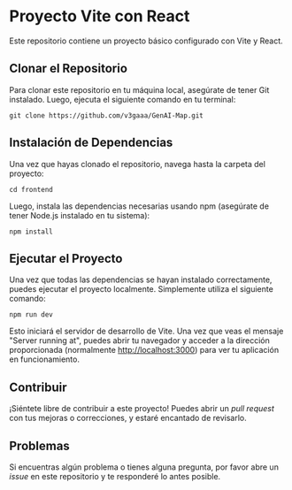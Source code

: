 # Proyecto Vite con React

Este repositorio contiene un proyecto básico configurado con Vite y React.

## Clonar el Repositorio

Para clonar este repositorio en tu máquina local, asegúrate de tener Git instalado. Luego, ejecuta el siguiente comando en tu terminal:

```
git clone https://github.com/v3gaaa/GenAI-Map.git
```

## Instalación de Dependencias

Una vez que hayas clonado el repositorio, navega hasta la carpeta del proyecto:

```
cd frontend
```

Luego, instala las dependencias necesarias usando npm (asegúrate de tener Node.js instalado en tu sistema):

```
npm install
```

## Ejecutar el Proyecto

Una vez que todas las dependencias se hayan instalado correctamente, puedes ejecutar el proyecto localmente. Simplemente utiliza el siguiente comando:

```
npm run dev
```

Esto iniciará el servidor de desarrollo de Vite. Una vez que veas el mensaje "Server running at", puedes abrir tu navegador y acceder a la dirección proporcionada (normalmente [http://localhost:3000](http://localhost:3000)) para ver tu aplicación en funcionamiento.

## Contribuir

¡Siéntete libre de contribuir a este proyecto! Puedes abrir un *pull request* con tus mejoras o correcciones, y estaré encantado de revisarlo.

## Problemas

Si encuentras algún problema o tienes alguna pregunta, por favor abre un *issue* en este repositorio y te responderé lo antes posible.



